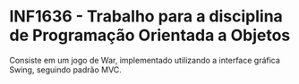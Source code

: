 # INF1636 - Trabalho para a disciplina de Programação Orientada a Objetos

Consiste em um jogo de War, implementado utilizando a interface gráfica Swing, seguindo padrão MVC.
